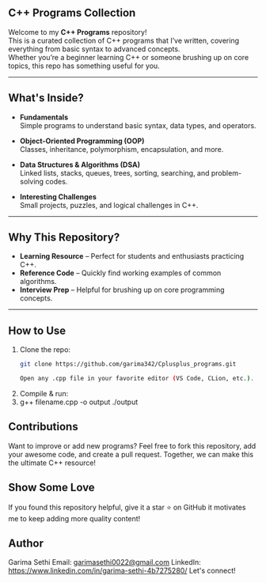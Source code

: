 ## C++ Programs Collection
Welcome to my **C++ Programs** repository!  
This is a curated collection of C++ programs that I’ve written, covering everything from basic syntax to advanced concepts.  
Whether you’re a beginner learning C++ or someone brushing up on core topics, this repo has something useful for you.

---

## What's Inside?

- **Fundamentals**  
  Simple programs to understand basic syntax, data types, and operators.

- **Object-Oriented Programming (OOP)**  
  Classes, inheritance, polymorphism, encapsulation, and more.

- **Data Structures & Algorithms (DSA)**  
  Linked lists, stacks, queues, trees, sorting, searching, and problem-solving codes.

- **Interesting Challenges**  
  Small projects, puzzles, and logical challenges in C++.

---

## Why This Repository?

- **Learning Resource** – Perfect for students and enthusiasts practicing C++.
- **Reference Code** – Quickly find working examples of common algorithms.
- **Interview Prep** – Helpful for brushing up on core programming concepts.

---

## How to Use

1. Clone the repo:
   ```bash
   git clone https://github.com/garima342/Cplusplus_programs.git

   Open any .cpp file in your favorite editor (VS Code, CLion, etc.).

2. Compile & run:
3. g++ filename.cpp -o output
./output

## Contributions
Want to improve or add new programs?
Feel free to fork this repository, add your awesome code, and create a pull request.
Together, we can make this the ultimate C++ resource!

## Show Some Love
If you found this repository helpful, give it a star ⭐ on GitHub it motivates me to keep adding more quality content!

## Author
Garima Sethi
Email: garimasethi0022@gmail.com
LinkedIn: https://www.linkedin.com/in/garima-sethi-4b7275280/
Let's connect! 
